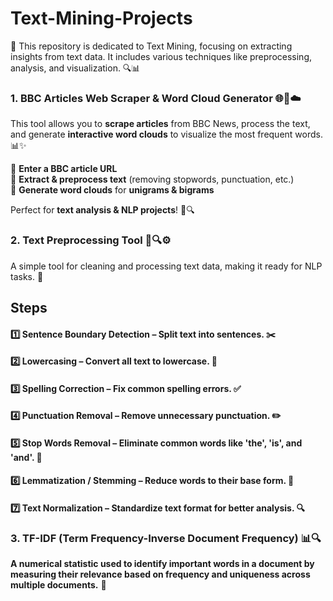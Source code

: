 # Text-Mining-Projects
📌  This repository is dedicated to Text Mining, focusing on extracting insights from text data. It includes various techniques like preprocessing, analysis, and visualization. 🔍📊


### **1. BBC Articles Web Scraper & Word Cloud Generator 🌐📰☁️**  

This tool allows you to **scrape articles** from BBC News, process the text, and generate **interactive word clouds** to visualize the most frequent words. 📊✨  

🔹 **Enter a BBC article URL**  
🔹 **Extract & preprocess text** (removing stopwords, punctuation, etc.)  
🔹 **Generate word clouds** for **unigrams & bigrams**  

Perfect for **text analysis & NLP projects**! 🚀🔍


### **2. Text Preprocessing Tool 📝🔍⚙️**  

A simple tool for cleaning and processing text data, making it ready for NLP tasks. 🚀

## Steps

#### 1️⃣ **Sentence Boundary Detection** – Split text into sentences. ✂️
#### 2️⃣ **Lowercasing** – Convert all text to lowercase. 🔡
#### 3️⃣ **Spelling Correction** – Fix common spelling errors. ✅
#### 4️⃣ **Punctuation Removal** – Remove unnecessary punctuation. ✏️
#### 5️⃣ **Stop Words Removal** – Eliminate common words like 'the', 'is', and 'and'. 🛑
#### 6️⃣ **Lemmatization / Stemming** – Reduce words to their base form. 🌱
#### 7️⃣ **Text Normalization** – Standardize text format for better analysis. 🔍

### **3. TF-IDF (Term Frequency-Inverse Document Frequency) 📊🔍**  

**A numerical statistic used to identify important words in a document by measuring their relevance based on frequency and uniqueness across multiple documents.** 🚀